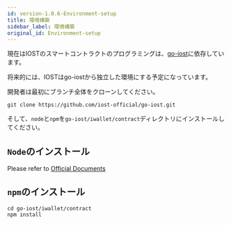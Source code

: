 ```yaml
---
id: version-1.0.6-Environment-setup
title: 環境構築
sidebar_label: 環境構築
original_id: Environment-setup
---
```


現在はIOSTのスマートコントラクトのプログラミングは、[go-iost](https://github.com/iost-official/go-iost)に依存しています。

将来的には、IOSTはgo-iostから独立した環境にする予定になっています。

開発者は最初にブランチ全体をクローンしてください。

```shell
git clone https://github.com/iost-official/go-iost.git
```

そして、`node`と`npm`を`go-iost/iwallet/contract`ディレクトリにインストールしてください。

## ```Node```のインストール

Please refer to [Official Documents](https://nodejs.org/zh-cn/download/package-manager/#macos)

## ```npm```のインストール

```git
cd go-iost/iwallet/contract
npm install
```
